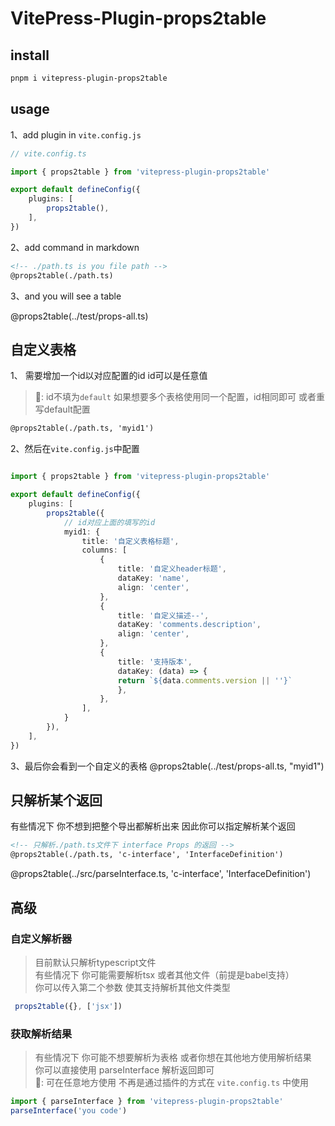 # VitePress-Plugin-props2table


## install

```bash
pnpm i vitepress-plugin-props2table
```

## usage

1、add plugin in `vite.config.js`

```typescript
// vite.config.ts

import { props2table } from 'vitepress-plugin-props2table'

export default defineConfig({
    plugins: [
        props2table(),
    ],
})
```



2、add command in markdown

```markdown
<!-- ./path.ts is you file path -->
@props2table(./path.ts)
```


3、and you will see a table

@props2table(../test/props-all.ts)

## 自定义表格

1、 需要增加一个id以对应配置的id id可以是任意值
> 🐷: id不填为``default`` 如果想要多个表格使用同一个配置，id相同即可 或者重写default配置





```markdown
@props2table(./path.ts, 'myid1')
```

2、然后在``vite.config.js``中配置

```typescript

import { props2table } from 'vitepress-plugin-props2table'

export default defineConfig({
    plugins: [
        props2table({
            // id对应上面的填写的id
            myid1: {
                title: '自定义表格标题',
                columns: [
                    {
                        title: '自定义header标题',
                        dataKey: 'name',
                        align: 'center',
                    },
                    {
                        title: '自定义描述--',
                        dataKey: 'comments.description',
                        align: 'center',
                    },
                    {
                        title: '支持版本',
                        dataKey: (data) => {
                        return `${data.comments.version || ''}`
                        },
                    },
                ],
            }
        }),
    ],
})

```

3、最后你会看到一个自定义的表格
@props2table(../test/props-all.ts, "myid1")


## 只解析某个返回

有些情况下 你不想到把整个导出都解析出来 因此你可以指定解析某个返回

```markdown
<!-- 只解析./path.ts文件下 interface Props 的返回 -->
@props2table(./path.ts, 'c-interface', 'InterfaceDefinition')
```

@props2table(../src/parseInterface.ts, 'c-interface', 'InterfaceDefinition')


## 高级

### 自定义解析器
> 目前默认只解析typescript文件   
> 有些情况下 你可能需要解析tsx 或者其他文件（前提是babel支持）    
> 你可以传入第二个参数 使其支持解析其他文件类型  

```typescript
 props2table({}, ['jsx'])
```




### 获取解析结果
> 有些情况下 你可能不想要解析为表格 或者你想在其他地方使用解析结果  
> 你可以直接使用 parseInterface 解析返回即可   
> 🐷: 可在任意地方使用 不再是通过插件的方式在 ``vite.config.ts`` 中使用  


```typescript
import { parseInterface } from 'vitepress-plugin-props2table'
parseInterface('you code')
```
